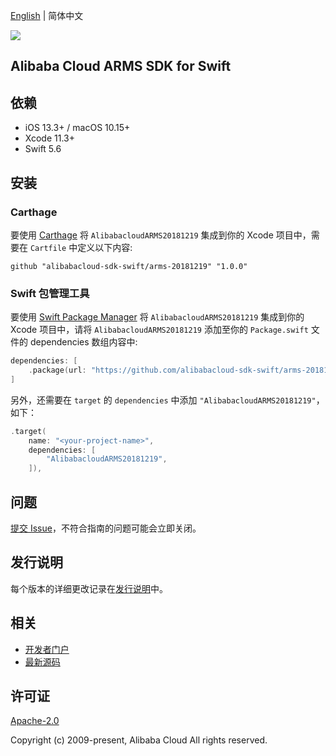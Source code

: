 [English](README.md) | 简体中文

![](https://aliyunsdk-pages.alicdn.com/icons/AlibabaCloud.svg)

## Alibaba Cloud ARMS SDK for Swift

## 依赖

- iOS 13.3+ / macOS 10.15+
- Xcode 11.3+
- Swift 5.6

## 安装

### Carthage

要使用 [Carthage](https://github.com/Carthage/Carthage) 将 `AlibabacloudARMS20181219` 集成到你的 Xcode 项目中，需要在 `Cartfile` 中定义以下内容:

```ogdl
github "alibabacloud-sdk-swift/arms-20181219" "1.0.0"
```

### Swift 包管理工具

要使用 [Swift Package Manager](https://swift.org/package-manager/) 将 `AlibabacloudARMS20181219` 集成到你的 Xcode 项目中，请将 `AlibabacloudARMS20181219` 添加至你的 `Package.swift` 文件的 dependencies 数组内容中:

```swift
dependencies: [
    .package(url: "https://github.com/alibabacloud-sdk-swift/arms-20181219.git", from: "1.0.0")
]
```

另外，还需要在 `target` 的 `dependencies` 中添加 `"AlibabacloudARMS20181219"`，如下：

```swift
.target(
    name: "<your-project-name>",
    dependencies: [
        "AlibabacloudARMS20181219",
    ]),
```

## 问题

[提交 Issue](https://github.com/alibabacloud-sdk-swift/arms-20181219/issues/new)，不符合指南的问题可能会立即关闭。

## 发行说明

每个版本的详细更改记录在[发行说明](./ChangeLog.txt)中。

## 相关

* [开发者门户](https://next.api.aliyun.com/home)
* [最新源码](https://github.com/alibabacloud-sdk-swift/arms-20181219)

## 许可证

[Apache-2.0](http://www.apache.org/licenses/LICENSE-2.0)

Copyright (c) 2009-present, Alibaba Cloud All rights reserved.

